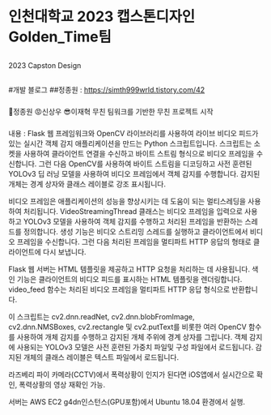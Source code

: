 # 인천대학교 2023 캡스톤디자인 Golden_Time팀

##
2023 Capston Design
##
#개발 블로그 
##정종원 : https://simth999wrld.tistory.com/42
###
🤔정종원 😡신상우 😎이재혁 
무친 팀워크를 기반한 무친 프로젝트 시작
###

###
내용 : 
Flask 웹 프레임워크와 OpenCV 라이브러리를 사용하여 라이브 비디오 피드가 있는 실시간 객체 감지 애플리케이션을 만드는 Python 스크립트입니다. 스크립트는 소켓을 사용하여 클라이언트 연결을 수신하고 바이트 스트림 형식으로 비디오 프레임을 수신합니다. 그런 다음 OpenCV를 사용하여 바이트 스트림을 디코딩하고 사전 훈련된 YOLOv3 딥 러닝 모델을 사용하여 비디오 프레임에서 객체 감지를 수행합니다. 감지된 개체는 경계 상자와 클래스 레이블로 강조 표시됩니다.

비디오 프레임은 애플리케이션의 성능을 향상시키는 데 도움이 되는 멀티스레딩을 사용하여 처리됩니다. VideoStreamingThread 클래스는 비디오 프레임을 입력으로 사용하고 YOLOv3 모델을 사용하여 객체 감지를 수행하고 처리된 프레임을 반환하는 스레드를 정의합니다. 생성 기능은 비디오 스트리밍 스레드를 실행하고 클라이언트에서 비디오 프레임을 수신합니다. 그런 다음 처리된 프레임을 멀티파트 HTTP 응답의 형태로 클라이언트에 다시 보냅니다.

Flask 웹 서버는 HTML 템플릿을 제공하고 HTTP 요청을 처리하는 데 사용됩니다. 색인 기능은 클라이언트의 비디오 피드를 표시하는 HTML 템플릿을 렌더링합니다. video_feed 함수는 처리된 비디오 프레임을 멀티파트 HTTP 응답 형식으로 반환합니다.

이 스크립트는 cv2.dnn.readNet, cv2.dnn.blobFromImage, cv2.dnn.NMSBoxes, cv2.rectangle 및 cv2.putText를 비롯한 여러 OpenCV 함수를 사용하여 개체 감지를 수행하고 감지된 개체 주위에 경계 상자를 그립니다. 객체 감지에 사용되는 YOLOv3 모델은 사전 훈련된 가중치 파일및 구성 파일에서 로드됩니다. 감지된 개체의 클래스 레이블은 텍스트 파일에서 로드됩니다.

라즈베리 파이 카메라(CCTV)에서 폭력상황이 인지가 된다면 iOS앱에서 실시간으로 확인, 폭력상황의 영상 재확인 가능.

서버는 AWS EC2 g4dn인스턴스(GPU포함)에서 Ubuntu 18.04 환경에서 실행.
###



